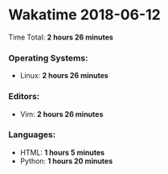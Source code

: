 # Wakatime 2018-06-12

Time Total: **2 hours 26 minutes**

### Operating Systems:
- Linux: **2 hours 26 minutes** 

### Editors:
- Vim: **2 hours 26 minutes** 

### Languages:
- HTML: **1 hours 5 minutes** 
- Python: **1 hours 20 minutes** 

